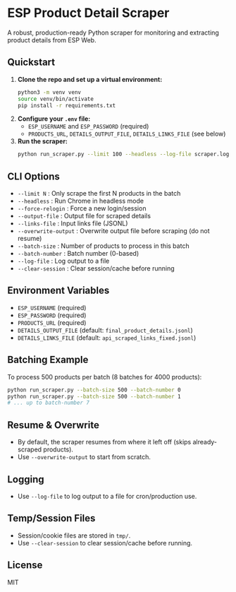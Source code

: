 # ESP Product Detail Scraper

A robust, production-ready Python scraper for monitoring and extracting product details from ESP Web.

## Quickstart

1. **Clone the repo and set up a virtual environment:**
   ```bash
   python3 -m venv venv
   source venv/bin/activate
   pip install -r requirements.txt
   ```
2. **Configure your `.env` file:**
   - `ESP_USERNAME` and `ESP_PASSWORD` (required)
   - `PRODUCTS_URL`, `DETAILS_OUTPUT_FILE`, `DETAILS_LINKS_FILE` (see below)
3. **Run the scraper:**
   ```bash
   python run_scraper.py --limit 100 --headless --log-file scraper.log
   ```

## CLI Options

- `--limit N` : Only scrape the first N products in the batch
- `--headless` : Run Chrome in headless mode
- `--force-relogin` : Force a new login/session
- `--output-file` : Output file for scraped details
- `--links-file` : Input links file (JSONL)
- `--overwrite-output` : Overwrite output file before scraping (do not resume)
- `--batch-size` : Number of products to process in this batch
- `--batch-number` : Batch number (0-based)
- `--log-file` : Log output to a file
- `--clear-session` : Clear session/cache before running

## Environment Variables

- `ESP_USERNAME` (required)
- `ESP_PASSWORD` (required)
- `PRODUCTS_URL` (required)
- `DETAILS_OUTPUT_FILE` (default: `final_product_details.jsonl`)
- `DETAILS_LINKS_FILE` (default: `api_scraped_links_fixed.jsonl`)

## Batching Example

To process 500 products per batch (8 batches for 4000 products):
```bash
python run_scraper.py --batch-size 500 --batch-number 0
python run_scraper.py --batch-size 500 --batch-number 1
# ... up to batch-number 7
```

## Resume & Overwrite
- By default, the scraper resumes from where it left off (skips already-scraped products).
- Use `--overwrite-output` to start from scratch.

## Logging
- Use `--log-file` to log output to a file for cron/production use.

## Temp/Session Files
- Session/cookie files are stored in `tmp/`.
- Use `--clear-session` to clear session/cache before running.

## License
MIT 